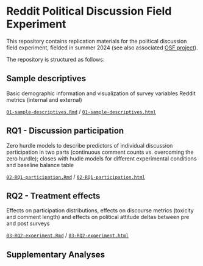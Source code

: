 # Reddit Political Discussion Field Experiment

This repository contains replication materials for the political discussion field experiment, fielded in summer 2024 (see also associated [OSF project](https://osf.io/m8g4x/)).

The repository is structured as follows:

## Sample descriptives 
Basic demographic information and visualization of survey variables
Reddit metrics (internal and external) 

[`01-sample-descriptives.Rmd`](https://github.com/lfoswald/reddit-discussion-field-experiment/blob/main/code/01-sample-descriptives.Rmd) / [`01-sample-descriptives.html`](https://raw.githack.com/lfoswald/reddit-discussion-field-experiment/main/code/01-sample-descriptives.html)

## RQ1 - Discussion participation
Zero hurdle models to describe predictors of individual discussion participation in two parts (continuous comment counts vs. overcoming the zero hurdle); closes with hudle models for different experimental conditions and baseline balance table

[`02-RQ1-participation.Rmd`](https://github.com/lfoswald/reddit-discussion-field-experiment/blob/main/code/02-RQ1-participation.Rmd) / [`02-RQ1-participation.html`](https://raw.githack.com/lfoswald/reddit-discussion-field-experiment/main/code/02-RQ1-participation.html)

## RQ2 - Treatment effects

Effects on participation distributions, effects on discourse metrics (toxicity and comment length) and effects on political attitude deltas between pre and post surveys 

[`03-RQ2-experiment.Rmd`](https://github.com/lfoswald/reddit-discussion-field-experiment/blob/main/code/03-RQ2-experiment.Rmd) / [`03-RQ2-experiment.html`](https://raw.githack.com/lfoswald/reddit-discussion-field-experiment/main/code/03-RQ2-experiment.html)



## Supplementary Analyses

